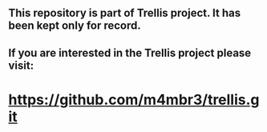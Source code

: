 ## This repository is part of Trellis project. It has been kept only for record.

## If you are interested in the Trellis project please visit:

# https://github.com/m4mbr3/trellis.git
